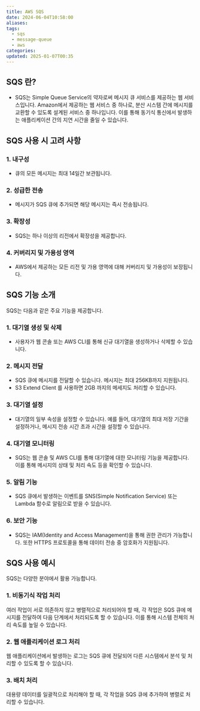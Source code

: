 ```yaml
---
title: AWS SQS
date: 2024-06-04T10:58:00
aliases: 
tags:
  - sqs
  - message-queue
  - aws
categories: 
updated: 2025-01-07T00:35
---
```


## SQS 란?

- SQS는 Simple Queue Service의 약자로써 메시지 큐 서비스를 제공하는 웹 서비스입니다. Amazon에서 제공하는 웹 서비스 중 하나로, 분산 시스템 간에 메시지를 교환할 수 있도록 설계된 서비스 중 하나입니다. 이를 통해 동기식 통신에서 발생하는 애플리케이션 간의 지연 시간을 줄일 수 있습니다.

## SQS 사용 시 고려 사항

### 1. 내구성

- 큐의 모든 메시지는 최대 14일간 보관됩니다.

### 2. 성급한 전송

- 메시지가 SQS 큐에 추가되면 해당 메시지는 즉시 전송됩니다.

### 3. 확장성

- SQS는 하나 이상의 리전에서 확장성을 제공합니다.

### 4. 커버리지 및 가용성 영역

- AWS에서 제공하는 모든 리전 및 가용 영역에 대해 커버리지 및 가용성이 보장됩니다.

## SQS 기능 소개

SQS는 다음과 같은 주요 기능을 제공합니다.

### 1. 대기열 생성 및 삭제

- 사용자가 웹 콘솔 또는 AWS CLI를 통해 신규 대기열을 생성하거나 삭제할 수 있습니다.

### 2. 메시지 전달

- SQS 큐에 메시지를 전달할 수 있습니다. 메시지는 최대 256KB까지 지원됩니다.
- S3 Extend Client 를 사용하면 2GB 까지의 메세지도 처리할 수 있습니다.

### 3. 대기열 설정

- 대기열의 일부 속성을 설정할 수 있습니다. 예를 들어, 대기열의 최대 저장 기간을 설정하거나, 메시지 전송 시간 초과 시간을 설정할 수 있습니다.

### 4. 대기열 모니터링

- SQS는 웹 콘솔 및 AWS CLI를 통해 대기열에 대한 모니터링 기능을 제공합니다. 이를 통해 메시지의 상태 및 처리 속도 등을 확인할 수 있습니다.

### 5. 알림 기능

- SQS 큐에서 발생하는 이벤트를 SNS(Simple Notification Service) 또는 Lambda 함수로 알림으로 받을 수 있습니다.

### 6. 보안 기능

- SQS는 IAM(Identity and Access Management)을 통해 권한 관리가 가능합니다. 또한 HTTPS 프로토콜을 통해 데이터 전송 중 암호화가 지원됩니다.

## SQS 사용 예시

SQS는 다양한 분야에서 활용 가능합니다.

### 1. 비동기식 작업 처리

여러 작업이 서로 의존하지 않고 병렬적으로 처리되어야 할 때, 각 작업은 SQS 큐에 메시지를 전달하여 다음 단계에서 처리되도록 할 수 있습니다. 이를 통해 시스템 전체의 처리 속도를 높일 수 있습니다.

### 2. 웹 애플리케이션 로그 처리

웹 애플리케이션에서 발생하는 로그는 SQS 큐에 전달되어 다른 시스템에서 분석 및 처리할 수 있도록 할 수 있습니다.

### 3. 배치 처리

대용량 데이터를 일괄적으로 처리해야 할 때, 각 작업을 SQS 큐에 추가하여 병렬로 처리할 수 있습니다.

